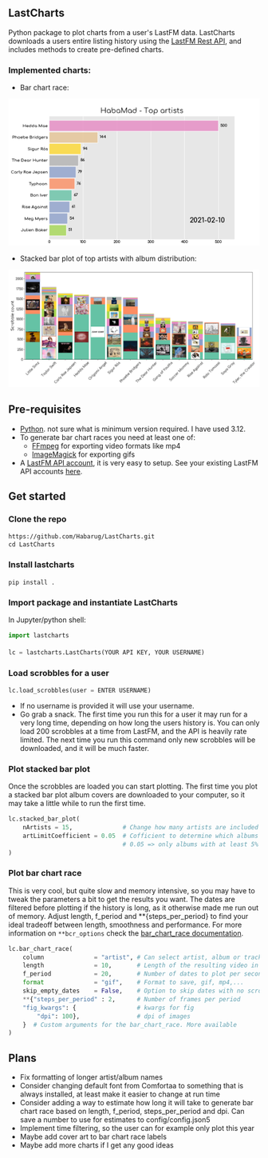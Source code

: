 ## LastCharts

Python package to plot charts from a user's LastFM data. LastCharts downloads a users entire listing history using the [LastFM Rest API](https://www.last.fm/api/rest), and includes methods to create pre-defined charts. 

### Implemented charts:
- Bar chart race:

![bcr](./figures/Example_BCR_artist.gif)

- Stacked bar plot of top artists with album distribution:

![bcr](./figures/Example_topArtists_stackedbars.jpg)

## Pre-requisites

- [Python](https://www.python.org/). not sure what is minimum version required. I have used 3.12. 
- To generate bar chart races you need at least one of:
    - [FFmpeg](https://ffmpeg.org/) for exporting video formats like mp4
    - [ImageMagick](https://imagemagick.org/index.php) for exporting gifs
- A [LastFM API account](https://www.last.fm/api/account/create), it is very easy to setup. See your existing LastFM API accounts [here](https://www.last.fm/api/accounts).

## Get started

### Clone the repo

```
https://github.com/Habarug/LastCharts.git
cd LastCharts
```

### Install lastcharts
```
pip install .
```

### Import package and instantiate LastCharts
In Jupyter/python shell:
```python
import lastcharts

lc = lastcharts.LastCharts(YOUR API KEY, YOUR USERNAME)
```

### Load scrobbles for a user

```python
lc.load_scrobbles(user = ENTER USERNAME)
```
- If no username is provided it will use your username. 
- Go grab a snack. The first time you run this for a user it may run for a very long time, depending on how long the users history is. You can only load 200 scrobbles at a time from LastFM, and the API is heavily rate limited. The next time you run this command only new scrobbles will be downloaded, and it will be much faster. 

### Plot stacked bar plot

Once the scrobbles are loaded you can start plotting. The first time you plot a stacked bar plot album covers are downloaded to your computer, so it may take a little while to run the first time. 
```python
lc.stacked_bar_plot(
    nArtists = 15,              # Change how many artists are included
    artLimitCoefficient = 0.05  # Cofficient to determine which albums will include cover art. 
                                # 0.05 => only albums with at least 5% of the highest bar will get a cover art
)
```

### Plot bar chart race

This is very cool, but quite slow and memory intensive, so you may have to tweak the parameters a bit to get the results you want. The dates are filtered before plotting if the history is long, as it otherwise made me run out of memory. Adjust length, f_period and **{steps_per_period} to find your ideal tradeoff between length, smoothness and performance. For more information on ```**bcr_options``` check the [bar_chart_race documentation](https://github.com/dexplo/bar_chart_race).

```python
lc.bar_chart_race(
    column              = "artist", # Can select artist, album or track
    length              = 10,       # Length of the resulting video in seconds
    f_period            = 20,       # Number of dates to plot per second
    format              = "gif",    # Format to save, gif, mp4,...
    skip_empty_dates    = False,    # Option to skip dates with no scrobbles           
    **{"steps_per_period" : 2,      # Number of frames per period
    "fig_kwargs": {                 # kwargs for fig
        "dpi": 100},                # dpi of images
    }  # Custom arguments for the bar_chart_race. More available
)
```

## Plans

- Fix formatting of longer artist/album names
- Consider changing default font from Comfortaa to something that is always installed, at least make it easier to change at run time
- Consider adding a way to estimate how long it will take to generate bar chart race based on length, f_period, steps_per_period and dpi. Can save a number to use for estimates to config/config.json5
- Implement time filtering, so the user can for example only plot this year
- Maybe add cover art to bar chart race labels
- Maybe add more charts if I get any good ideas